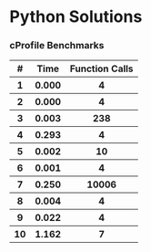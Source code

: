 # Python Solutions

### cProfile Benchmarks

<table style="width:99%">
	<thead>
		<tr><th>#</th><th>Time</th><th>Function Calls</th></tr>
	</thead>
	<tbody>
		<tr><th>1</th><th>0.000</th><th>4</th></tr>
		<tr><th>2</th><th>0.000</th><th>4</th></tr>
		<tr><th>3</th><th>0.003</th><th>238</th></tr>
		<tr><th>4</th><th>0.293</th><th>4</th></tr>
		<tr><th>5</th><th>0.002</th><th>10</th></tr>
		<tr><th>6</th><th>0.001</th><th>4</th></tr>
		<tr><th>7</th><th>0.250</th><th>10006</th></tr>
		<tr><th>8</th><th>0.004</th><th>4</th></tr>
		<tr><th>9</th><th>0.022</th><th>4</th></tr>
		<tr><th>10</th><th>1.162</th><th>7</th></tr>
	</tbody>
</table>
